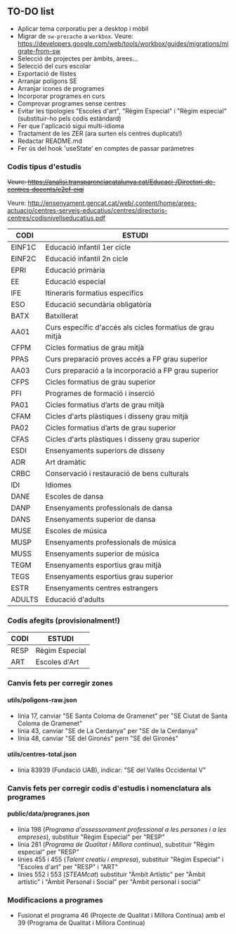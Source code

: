 ## TO-DO list

- Aplicar tema corporatiu per a desktop i mòbil
- Migrar de `sw-precache` a `workbox`. Veure: https://developers.google.com/web/tools/workbox/guides/migrations/migrate-from-sw
- Selecció de projectes per àmbits, àrees...
- Selecció del curs escolar
- Exportació de llistes
- Arranjar polígons SE
- Arranjar icones de programes
- Incorporar programes en curs
- Comprovar programes sense centres
- Evitar les tipologies "Escoles d'art", "Règim Especial" i "Règim especial" (substituir-ho pels codis estàndard)
- Fer que l'aplicació sigui multi-idioma
- Tractament de les ZER (ara surten els centres duplicats!)
- Redactar README.md
- Fer ús del hook 'useState' en comptes de passar paràmetres

### Codis tipus d'estudis

~~Veure: https://analisi.transparenciacatalunya.cat/Educaci-/Directori-de-centres-docents/e2ef-eiqj~~

Veure: http://ensenyament.gencat.cat/web/.content/home/arees-actuacio/centres-serveis-educatius/centres/directoris-centres/codisnivellseducatius.pdf


| CODI   | ESTUDI                                                     |
| ------ | ---------------------------------------------------------- |
| EINF1C | Educació infantil 1er cicle                                |
| EINF2C | Educació infantil 2n cicle                                 |
| EPRI   | Educació primària                                          |
| EE     | Educació especial                                          |
| IFE    | Itineraris formatius específics                            |
| ESO    | Educació secundària obligatòria                            |
| BATX   | Batxillerat                                                |
| AA01   | Curs específic d'accés als cicles formatius de grau mitjà  |
| CFPM   | Cicles formatius de grau mitjà                             |
| PPAS   | Curs preparació proves accés a FP grau superior            |
| AA03   | Curs preparació a la incorporació a FP grau superior       |
| CFPS   | Cicles formatius de grau superior                          |
| PFI    | Programes de formació i inserció                           |
| PA01   | Cicles formatius d’arts de grau mitjà                      |
| CFAM   | Cicles d'arts plàstiques i disseny grau mitjà              |
| PA02   | Cicles formatius d’arts de grau superior                   |
| CFAS   | Cicles d'arts plàstiques i disseny grau superior           |
| ESDI   | Ensenyaments superiors de disseny                          |
| ADR    | Art dramàtic                                               |
| CRBC   | Conservació i restauració de bens culturals                |
| IDI    | Idiomes                                                    |
| DANE   | Escoles de dansa                                           |
| DANP   | Ensenyaments professionals de dansa                        |
| DANS   | Ensenyaments superior de dansa                             |
| MUSE   | Escoles de música                                          |
| MUSP   | Ensenyaments professionals de música                       |
| MUSS   | Ensenyaments superior de música                            |
| TEGM   | Ensenyaments esportius grau mitjà                          |
| TEGS   | Ensenyaments esportius grau superior                       |
| ESTR   | Ensenyaments centres estrangers                            |
| ADULTS | Educació d'adults                                          |

### Codis afegits (provisionalment!)

| CODI   | ESTUDI                                                     |
| ------ | ---------------------------------------------------------- |
| RESP   | Règim Especial                                             |
| ART    | Escoles d'Art                                              |


### Canvis fets per corregir zones

#### utils/poligons-raw.json
- línia 17, canviar "SE Santa Coloma de Gramenet" per "SE Ciutat de Santa Coloma de Gramenet"
- línia 43, canviar "SE de La Cerdanya" per "SE de la Cerdanya"
- línia 48, canviar "SE del Gironés" pern "SE del Gironès"

#### utils/centres-total.json
- línia 83939 (Fundació UAB), indicar: "SE del Vallès Occidental V"

### Canvis fets per corregir codis d'estudis i nomenclatura als programes

#### public/data/progranes.json
- línia 198 (_Programa d'assessorament professional a les persones i a les empreses_), substituir "Règim Especial" per "RESP"
- línia 281 (_Programa de Qualitat i Millora contínua_), substituir "Règim especial" per "RESP"
- línies 455 i 455 (_Talent creatiu i empresa_), substituir "Règim Especial" i "Escoles d'art" per "RESP" i "ART"
- línies 552 i 553 (_STEAMcat_) substituir "Àmbit Artístic" per "Àmbit artístic" i "Àmbit Personal i Social" per "Àmbit personal i social"

### Modificacions a programes
- Fusionat el programa 46 (Projecte de Qualitat i Millora Contínua) amb el 39 (Programa de Qualitat i Millora Contínua)
